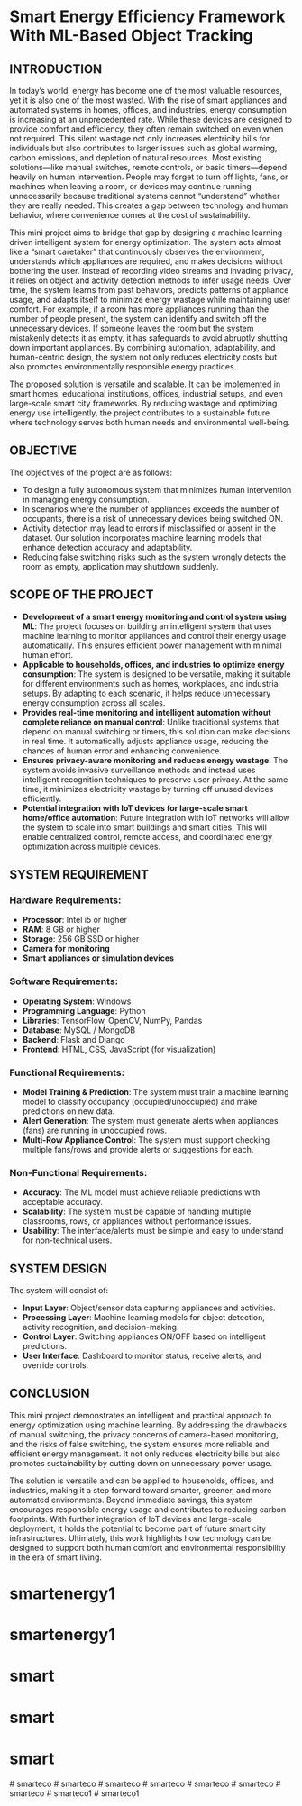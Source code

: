 # Smart Energy Efficiency Framework With ML-Based Object Tracking

## INTRODUCTION

In today’s world, energy has become one of the most valuable resources, yet it is also one of the most wasted. With the rise of smart appliances and automated systems in homes, offices, and industries, energy consumption is increasing at an unprecedented rate. While these devices are designed to provide comfort and efficiency, they often remain switched on even when not required. This silent wastage not only increases electricity bills for individuals but also contributes to larger issues such as global warming, carbon emissions, and depletion of natural resources. Most existing solutions—like manual switches, remote controls, or basic timers—depend heavily on human intervention. People may forget to turn off lights, fans, or machines when leaving a room, or devices may continue running unnecessarily because traditional systems cannot “understand” whether they are really needed. This creates a gap between technology and human behavior, where convenience comes at the cost of sustainability.

This mini project aims to bridge that gap by designing a machine learning–driven intelligent system for energy optimization. The system acts almost like a “smart caretaker” that continuously observes the environment, understands which appliances are required, and makes decisions without bothering the user. Instead of recording video streams and invading privacy, it relies on object and activity detection methods to infer usage needs. Over time, the system learns from past behaviors, predicts patterns of appliance usage, and adapts itself to minimize energy wastage while maintaining user comfort. For example, if a room has more appliances running than the number of people present, the system can identify and switch off the unnecessary devices. If someone leaves the room but the system mistakenly detects it as empty, it has safeguards to avoid abruptly shutting down important appliances. By combining automation, adaptability, and human-centric design, the system not only reduces electricity costs but also promotes environmentally responsible energy practices.

The proposed solution is versatile and scalable. It can be implemented in smart homes, educational institutions, offices, industrial setups, and even large-scale smart city frameworks. By reducing wastage and optimizing energy use intelligently, the project contributes to a sustainable future where technology serves both human needs and environmental well-being.

## OBJECTIVE

The objectives of the project are as follows:

*   To design a fully autonomous system that minimizes human intervention in managing energy consumption.
*   In scenarios where the number of appliances exceeds the number of occupants, there is a risk of unnecessary devices being switched ON.
*   Activity detection may lead to errors if misclassified or absent in the dataset. Our solution incorporates machine learning models that enhance detection accuracy and adaptability.
*   Reducing false switching risks such as the system wrongly detects the room as empty, application may shutdown suddenly.

## SCOPE OF THE PROJECT

*   **Development of a smart energy monitoring and control system using ML**: The project focuses on building an intelligent system that uses machine learning to monitor appliances and control their energy usage automatically. This ensures efficient power management with minimal human effort.
*   **Applicable to households, offices, and industries to optimize energy consumption**: The system is designed to be versatile, making it suitable for different environments such as homes, workplaces, and industrial setups. By adapting to each scenario, it helps reduce unnecessary energy consumption across all scales.
*   **Provides real-time monitoring and intelligent automation without complete reliance on manual control**: Unlike traditional systems that depend on manual switching or timers, this solution can make decisions in real time. It automatically adjusts appliance usage, reducing the chances of human error and enhancing convenience.
*   **Ensures privacy-aware monitoring and reduces energy wastage**: The system avoids invasive surveillance methods and instead uses intelligent recognition techniques to preserve user privacy. At the same time, it minimizes electricity wastage by turning off unused devices efficiently.
*   **Potential integration with IoT devices for large-scale smart home/office automation**: Future integration with IoT networks will allow the system to scale into smart buildings and smart cities. This will enable centralized control, remote access, and coordinated energy optimization across multiple devices.

## SYSTEM REQUIREMENT

### Hardware Requirements:

*   **Processor**: Intel i5 or higher
*   **RAM**: 8 GB or higher
*   **Storage**: 256 GB SSD or higher
*   **Camera for monitoring**
*   **Smart appliances or simulation devices**

### Software Requirements:

*   **Operating System**: Windows
*   **Programming Language**: Python
*   **Libraries**: TensorFlow, OpenCV, NumPy, Pandas
*   **Database**: MySQL / MongoDB
*   **Backend**: Flask and Django
*   **Frontend**: HTML, CSS, JavaScript (for visualization)

### Functional Requirements:

*   **Model Training & Prediction**: The system must train a machine learning model to classify occupancy (occupied/unoccupied) and make predictions on new data.
*   **Alert Generation**: The system must generate alerts when appliances (fans) are running in unoccupied rows.
*   **Multi-Row Appliance Control**: The system must support checking multiple fans/rows and provide alerts or suggestions for each.

### Non-Functional Requirements:

*   **Accuracy**: The ML model must achieve reliable predictions with acceptable accuracy.
*   **Scalability**: The system must be capable of handling multiple classrooms, rows, or appliances without performance issues.
*   **Usability**: The interface/alerts must be simple and easy to understand for non-technical users.

## SYSTEM DESIGN

The system will consist of:

*   **Input Layer**: Object/sensor data capturing appliances and activities.
*   **Processing Layer**: Machine learning models for object detection, activity recognition, and decision-making.
*   **Control Layer**: Switching appliances ON/OFF based on intelligent predictions.
*   **User Interface**: Dashboard to monitor status, receive alerts, and override controls.

## CONCLUSION

This mini project demonstrates an intelligent and practical approach to energy optimization using machine learning. By addressing the drawbacks of manual switching, the privacy concerns of camera-based monitoring, and the risks of false switching, the system ensures more reliable and efficient energy management. It not only reduces electricity bills but also promotes sustainability by cutting down on unnecessary power usage.

The solution is versatile and can be applied to households, offices, and industries, making it a step forward toward smarter, greener, and more automated environments. Beyond immediate savings, this system encourages responsible energy usage and contributes to reducing carbon footprints. With further integration of IoT devices and large-scale deployment, it holds the potential to become part of future smart city infrastructures. Ultimately, this work highlights how technology can be designed to support both human comfort and environmental responsibility in the era of smart living.
# smartenergy1
# smartenergy1
# smart
# smart
# smart
#   s m a r t e c o  
 #   s m a r t e c o  
 #   s m a r t e c o  
 #   s m a r t e c o  
 #   s m a r t e c o  
 #   s m a r t e c o  
 #   s m a r t e c o  
 #   s m a r t e c o 1  
 #   s m a r t e c o 1  
 